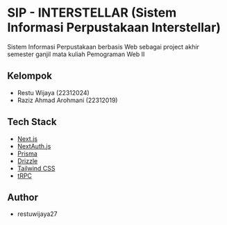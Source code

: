 # SIP - INTERSTELLAR (Sistem Informasi Perpustakaan Interstellar)

Sistem Informasi Perpustakaan berbasis Web sebagai project akhir semester ganjil mata kuliah Pemograman Web II

## Kelompok

- Restu Wijaya (22312024)
- Raziz Ahmad Arohmani (22312019)

## Tech Stack

- [Next.js](https://nextjs.org)
- [NextAuth.js](https://next-auth.js.org)
- [Prisma](https://prisma.io)
- [Drizzle](https://orm.drizzle.team)
- [Tailwind CSS](https://tailwindcss.com)
- [tRPC](https://trpc.io)

## Author

- restuwijaya27
